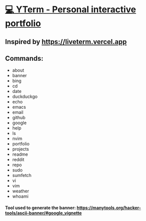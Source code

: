 # [💻 YTerm - Personal interactive portfolio](https://yterm.vercel.app)

## Inspired by https://liveterm.vercel.app

## Commands:
- about
- banner
- bing
- cd
- date
- duckduckgo
- echo
- emacs
- email
- github
- google
- help
- ls
- nvim
- portfolio
- projects
- readme
- reddit
- repo
- sudo
- sumfetch
- vi
- vim
- weather
- whoami

#### Tool used to generate the banner: https://manytools.org/hacker-tools/ascii-banner/#google_vignette